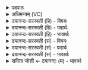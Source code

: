 <details><summary>पदपाठः</summary>

इ॒षि॒रः। वि॒श्वव्य॑चाः। वातः॑। ग॒न्ध॒र्वः। तस्य॑। आपः॑। अ॒प्स॒रसः॑। ऊर्जः॑। नाम॑। सः। नः॒। इ॒दम्। ब्रह्म॑। क्ष॒त्रम्। पा॒तु॒। तस्मै॑। स्वाहा॑। वाट्। ताभ्यः॑। स्वाहा॑। ४१।
</details>

<details><summary>अधिमन्त्रम् (VC)</summary>

- वातो देवता
- देवा ऋषयः
- ब्राह्म्युष्णिक्
- ऋषभः
</details>

<details><summary>दयानन्द-सरस्वती (हि) - विषयः</summary>

फिर मनुष्यों को पवन आदि से उपकार लेने चाहियें, यह विषय अगले मन्त्र में कहा है ॥
</details>

<details><summary>दयानन्द-सरस्वती (हि) - पदार्थः</summary>

पदार्थान्वयभाषाः -  हे मनुष्यो ! जो (इषिरः) जिससे इच्छा करते वा (विश्वव्यचाः) जिसकी सब संसार में व्याप्ति है, वह (गन्धर्वः) पृथिवी और किरणों को धारण करता (वातः) सब जगह भ्रमण करनेवाला पवन है (तस्य) उसके जो (आपः) जल और प्राण, अपान, उदान, समान, व्यान आदि भाग हैं, वे (अप्सरसः) अन्तरिक्ष जल में जाने-आने और (ऊर्जः) बल-पराक्रम के देनेवाले (नाम) प्रसिद्ध हैं, जैसे (सः) वह (नः) हम लोगों के लिये (इदम्) इस (ब्रह्म) सत्य के उपदेश से सब की वृद्धि करनेवाले ब्राह्मणकुल तथा (क्षत्रम्) विद्या के बढ़ानेवाले राजकुल की (पातु) रक्षा करे, वैसे तुम लोग भी आचरण करो और (तस्मै) उक्त पवन के लिये (स्वाहा) उत्तम क्रिया की (वाट्) प्राप्ति तथा (ताभ्यः) उन जल आदि के लिये (स्वाहा) उत्तम क्रिया वा उत्तम वाणी को युक्त करो ॥४१ ॥
</details>

<details><summary>दयानन्द-सरस्वती (हि) - भावार्थः</summary>

भावार्थभाषाः -  शरीर में जितनी चेष्टा और बल-पराक्रम उत्पन्न होते हैं, वे सब पवन से होते हैं और पवन ही प्राणरूप और जल गन्धर्व अर्थात् सबको धारण करनेवाले हैं, यह मनुष्यों को जानना चाहिये ॥४१ ॥
</details>

<details><summary>दयानन्द-सरस्वती (सं) - विषयः</summary>

पुनर्मनुष्यैर्वातादिभ्य उपकारा ग्राह्या इत्याह ॥
</details>

<details><summary>दयानन्द-सरस्वती (सं) - पदार्थः</summary>

पदार्थान्वयभाषाः -  हे मनुष्याः ! य इषिरो विश्वव्यचा गन्धर्वो वातोऽस्ति, तस्य या आपोऽप्सरस ऊर्जो नाम वर्त्तन्ते, यथा स न इदं ब्रह्म क्षत्रं च पातु, तथा यूयमाचरत, तस्मै स्वाहा वाट् ताभ्यः स्वाहा संप्रयुङ्ग्ध्वम् ॥४१ ॥
</details>

<details><summary>दयानन्द-सरस्वती (सं) - भावार्थः</summary>

भावार्थभाषाः -  शरीरे यावन्तश्चेष्टाबलपराक्रमा जायन्ते, तावन्तो वायोः सकाशादेव जायन्ते, वायव एव प्राणरूपा गन्धर्वाः सर्वधराः सन्तीति मनुष्यैर्वेद्यम् ॥४१ ॥
</details>

<details><summary>सविता जोशी ← दयानन्दः (म) - भावार्थः</summary>

भावार्थभाषाः -  शरीराच्या जेवढ्या हालचाली होतात व बल व पराक्रम उत्पन्न होतो त्या सर्व वायूपासून उत्पन्न होतात. वायू प्राणरूप व जल गंधर्व अर्थात् सर्वांना धारण करणारे आहेत, हे माणसांनी जाणले पाहिजे.
</details>